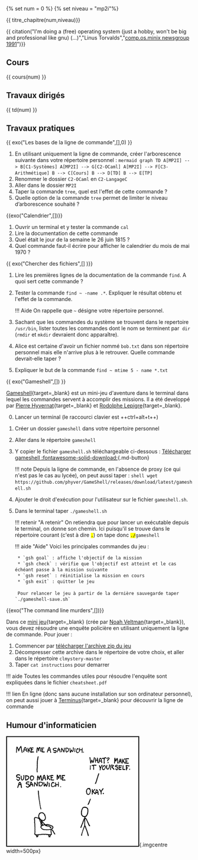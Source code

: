 
{% set num = 0 %}
{% set niveau = "mp2i"%}

{{ titre_chapitre(num,niveau)}}

{{ citation("I'm doing a (free) operating system (just a hobby, won't be big and
  professional like gnu) (...)","Linus Torvalds","[comp.os.minix newsgroup 1991](https://groups.google.com/group/comp.os.minix/msg/b813d52cbc5a044b)")}}
## Cours

{{ cours(num) }}

## Travaux dirigés

{{ td(num) }}

## Travaux pratiques

{{ exo("Les bases de la ligne de commande",[],0) }}
1. En utilisant uniquement la  ligne de commande, créer l'arborescence suivante dans votre répertoire personnel :
        ```mermaid
            graph TD
            A[MP2I] --> B[C1-Systèmes]
            A[MP2I] --> G[C2-OCaml]
            A[MP2I] --> F[C3-Arithmétique]
            B --> C[Cours]
            B --> D[TD]
            B --> E[TP]
        ```
2. Renommer le dossier `C2-OCaml` en `C2-LangageC`
3. Aller dans le dossier `MP2I`
4. Taper la commande `tree`, quel est l'effet de cette commande ?
5. Quelle option de la commande `tree` permet de limiter le niveau d’arborescence souhaité ?

{{exo("Calendrier",[])}}

1. Ouvrir un terminal et y tester la commande `cal`
2. Lire la documentation de cette commande
3. Quel était le jour de la semaine le 26 juin 1815 ?
4. Quel commande faut-il écrire pour afficher le calendrier du mois de mai 1970 ?

{{ exo("Chercher des fichiers",[] )}}

1. Lire les premières lignes de la documentation de la commande `find`. A quoi sert cette commande ?
2. Tester la commande `find ~ -name .*`. Expliquer le résultat obtenu et l'effet de la commande.

    !!! Aide 
        On rappelle que `~` désigne votre répertoire personnel.
         

3. Sachant que les commandes du système se trouvent dans le repertoire `/usr/bin`, lister toutes les commandes dont le nom se terminent par  `dir` (`rmdir` et `mkdir` devraient donc apparaître).

4. Alice est certaine d'avoir un fichier nommé `bob.txt` dans son répertoire personnel mais elle n'arrive plus à le retrouver. Quelle commande devrait-elle taper ?

5. Expliquer le but de la commande `find ~ mtime 5 - name *.txt`

{{ exo("Gameshell",[]) }}

[Gameshell](https://github.com/phyver/GameShell){target=_blank} est un mini-jeu d'aventure dans le terminal dans lequel les commandes servent à accomplir des missions. Il a été developpé par [Pierre Hyvernat](http://www.lama.univ-smb.fr/~hyvernat){target=_blank} et [Rodolphe Lepigre](https://lepigre.fr/){target=_blank}.

0. Lancer un terminal (le raccourci clavier est ++ctrl+alt+t++)
1. Créer un dossier `gameshell` dans votre répertoire personnel
2. Aller dans le répertoire `gameshell`
3. Y copier le fichier `gameshell.sh` téléchargeable ci-dessous :
    [Télécharger gameshell :fontawesome-solid-download:](./files/C0/gameshell.sh){.md-button}

    !!! note
        Depuis la ligne de commande, en l'absence de proxy (ce qui n'est pas le cas au lycée), on peut aussi taper :
        ```shell
        wget https://github.com/phyver/GameShell/releases/download/latest/gameshell.sh
        ```

4. Ajouter le droit d'exécution pour l'utilisateur sur le fichier `gameshell.sh`.
5. Dans le terminal taper  `./gameshell.sh` 

    !!! retenir "A retenir"
        On retiendra que pour lancer un exécutable  depuis le terminal, on donne son chemin. Ici puisqu'il se trouve dans le répertoire courant (c'est à dire <code><mark>.</mark></code>) on tape donc <code><mark>./</mark>gameshell</code>


    !!! aide "Aide"
        Voici les principales commandes du jeu :

        * `gsh goal` : affiche l'objectif de la mission
        * `gsh check` : vérifie que l'objectif est atteint et le cas échéant passe à la mission suivante
        * `gsh reset` : réinitialise la mission en cours 
        * `gsh exit` : quitter le jeu

        Pour relancer le jeu à partir de la dernière sauvegarde taper `./gameshell-save.sh`

{{exo("The command line murders",[])}}

Dans ce [mini jeu](https://github.com/veltman/clmystery){target=_blank} (crée par [Noah Veltman](http://noahveltman.com/){target=_blank}), vous devez résoudre une enquête policière en utilisant uniquement la ligne de commande. Pour jouer :

1. Commencer par [télécharger l'archive zip du jeu](./files/C0/clmystery-master.zip) 
2. Décompresser cette archive dans le répertoire de votre choix, et aller dans le répertoire `clmystery-master`
3. Taper `cat instructions` pour demarrer

!!! aide
    Toutes les commandes utiles pour résoudre l'enquête sont expliquées dans le fichier `cheatsheet.pdf` 


!!! lien
    En ligne (donc sans aucune installation sur son ordinateur personnel), on peut aussi jouer à [Terminus](http://luffah.xyz/bidules/Terminus/){target=_blank} pour découvrir la ligne de commande

## Humour d'informaticien

![Sudo](./Images/C0/sandwich.png){.imgcentre width=500px}